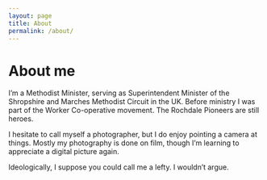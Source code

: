 ```yaml
---
layout: page
title: About
permalink: /about/
---
```


# About me

I’m a Methodist Minister, serving as Superintendent Minister of the Shropshire and Marches Methodist Circuit in the UK. Before ministry I was part of the Worker Co-operative movement. The Rochdale Pioneers are still heroes.

I hesitate to call myself a photographer, but I do enjoy pointing a camera at things. Mostly my photography is done on film, though I’m learning to appreciate a digital picture again.

Ideologically, I suppose you could call me a lefty. I wouldn’t argue.
